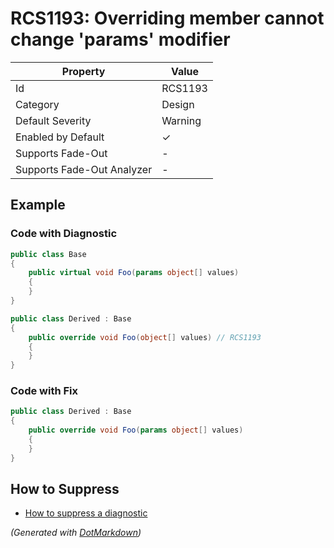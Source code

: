 # RCS1193: Overriding member cannot change 'params' modifier

| Property                    | Value    |
| --------------------------- | -------- |
| Id                          | RCS1193  |
| Category                    | Design   |
| Default Severity            | Warning  |
| Enabled by Default          | &#x2713; |
| Supports Fade\-Out          | \-       |
| Supports Fade\-Out Analyzer | \-       |

## Example

### Code with Diagnostic

```csharp
public class Base
{
    public virtual void Foo(params object[] values)
    {
    }
}

public class Derived : Base
{
    public override void Foo(object[] values) // RCS1193
    {
    }
}
```

### Code with Fix

```csharp
public class Derived : Base
{
    public override void Foo(params object[] values)
    {
    }
}
```

## How to Suppress

* [How to suppress a diagnostic](../HowToConfigureAnalyzers.md#how-to-suppress-a-diagnostic)

*\(Generated with [DotMarkdown](http://github.com/JosefPihrt/DotMarkdown)\)*